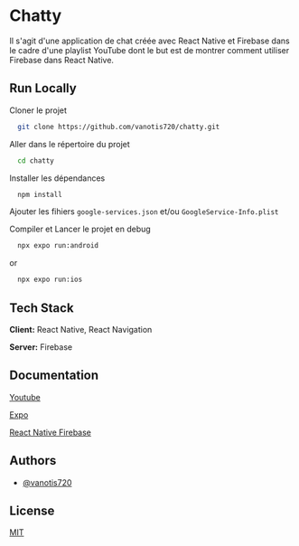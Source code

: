 # Chatty

Il s'agit d'une application de chat créée avec React Native et Firebase dans le cadre d'une playlist YouTube dont le but est de montrer comment utiliser Firebase dans React Native.

## Run Locally

Cloner le projet

```bash
  git clone https://github.com/vanotis720/chatty.git
```

Aller dans le répertoire du projet

```bash
  cd chatty
```

Installer les dépendances

```bash
  npm install
```

Ajouter les fihiers `google-services.json` et/ou `GoogleService-Info.plist`

Compiler et Lancer le projet en debug

```bash
  npx expo run:android
```

or

```bash
  npx expo run:ios
```

## Tech Stack

**Client:** React Native, React Navigation

**Server:** Firebase

## Documentation

[Youtube](https://www.youtube.com/@vanderotis)

[Expo](https://docs.expo.dev/get-started/introduction/)

[React Native Firebase](https://rnfirebase.io/#expo)

## Authors

- [@vanotis720](https://github.com/vanotis720)

## License

[MIT](https://choosealicense.com/licenses/mit/)

